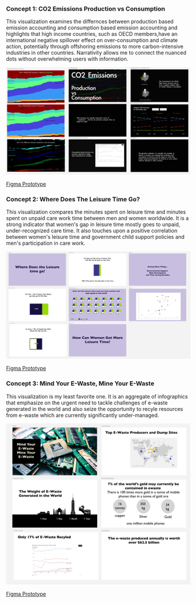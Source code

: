 ### Concept 1: CO2 Emissions Production vs Consumption

This visualization examines the differnces between production based emission accounting and consumption based emission accounting and highlights that high income countries, such as OECD members,have an international negative spillover effect on over-consumption and climate action, potentially through offshoring emissions to more carbon-intensive industries in other countries. Narrativity allows me to connect the nuanced dots without overwhelming users with information.

<img src="./v1.png" width="800" alt="Production vs Consumption">

[Figma Prototype](https://www.figma.com/file/6xnGEa7XeweyFhrP9dv0dM/Major-Studio-1-Project-3-Emissions-Sketch?t=72FeCDHBuua18ZTR-0)

### Concept 2: Where Does The Leisure Time Go?

This visualization compares the minutes spent on leisure time and minutes spent on unpaid care work time between men and women worldwide. It is a strong indicator that women's gap in leisure time mostly goes to unpaid, under-recognized care time. It also touches upon a positive correlation between women's leisure time and government child support policies and men's participation in care work.

<img src="./v2.png" width="800" alt="Leisure Time">

[Figma Prototype](https://www.figma.com/file/h1VEHoYmxhtT8FUoT9aX0R/Major-Studio-1-Project-3-Leisure?t=72FeCDHBuua18ZTR-0)

### Concept 3: Mind Your E-Waste, Mine Your E-Waste

This visualization is my least favorite one. It is an aggregate of infographics that emphasize on the urgent need to tackle challenges of e-waste generated in the world and also seize the opportunity to recyle resources from e-waste which are currently significantly under-managed.

<img src="./v3.png" width="800" alt="E Waste">

[Figma Prototype](<https://www.figma.com/file/ml1PKDOU70Ry1t12uLUFkv/Major-Studio-1-Project-3-Leisure-(Copy)?t=72FeCDHBuua18ZTR-0>)
